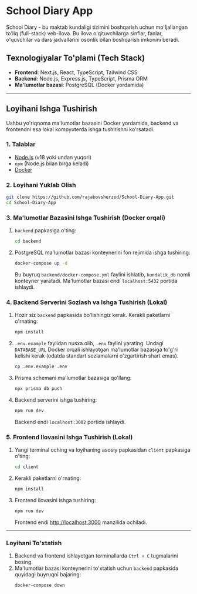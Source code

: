 # School Diary App

School Diary - bu maktab kundaligi tizimini boshqarish uchun mo'ljallangan to'liq (full-stack) veb-ilova. Bu ilova o'qituvchilarga sinflar, fanlar, o'quvchilar va dars jadvallarini osonlik bilan boshqarish imkonini beradi.

## Texnologiyalar To'plami (Tech Stack)

- **Frontend**: Next.js, React, TypeScript, Tailwind CSS
- **Backend**: Node.js, Express.js, TypeScript, Prisma ORM
- **Ma'lumotlar bazasi**: PostgreSQL (Docker yordamida)

---

## Loyihani Ishga Tushirish

Ushbu yo'riqnoma ma'lumotlar bazasini Docker yordamida, backend va frontendni esa lokal kompyuterda ishga tushirishni ko'rsatadi.

### 1. Talablar

- [Node.js](https://nodejs.org/en/) (v18 yoki undan yuqori)
- `npm` (Node.js bilan birga keladi)
- [Docker](https://www.docker.com/products/docker-desktop/)

### 2. Loyihani Yuklab Olish

```bash
git clone https://github.com/rajabovsherzod/School-Diary-App.git
cd School-Diary-App
```

### 3. Ma'lumotlar Bazasini Ishga Tushirish (Docker orqali)

1.  `backend` papkasiga o'ting:
    ```bash
    cd backend
    ```
2.  PostgreSQL ma'lumotlar bazasi konteynerini fon rejimida ishga tushiring:
    ```bash
    docker-compose up -d
    ```
    Bu buyruq `backend/docker-compose.yml` faylini ishlatib, `kundalik_db` nomli konteyner yaratadi. Ma'lumotlar bazasi endi `localhost:5432` portida ishlaydi.

### 4. Backend Serverini Sozlash va Ishga Tushirish (Lokal)

1.  Hozir siz `backend` papkasida bo'lishingiz kerak. Kerakli paketlarni o'rnating:
    ```bash
    npm install
    ```
2.  `.env.example` faylidan nusxa olib, `.env` faylini yarating. Undagi `DATABASE_URL` Docker orqali ishlayotgan ma'lumotlar bazasiga to'g'ri kelishi kerak (odatda standart sozlamalarni o'zgartirish shart emas).
    ```bash
    cp .env.example .env
    ```
3.  Prisma schemani ma'lumotlar bazasiga qo'llang:
    ```bash
    npx prisma db push
    ```
4.  Backend serverini ishga tushiring:
    ```bash
    npm run dev
    ```
    Backend endi `localhost:3002` portida ishlaydi.

### 5. Frontend Ilovasini Ishga Tushirish (Lokal)

1.  Yangi terminal oching va loyihaning asosiy papkasidan `client` papkasiga o'ting:
    ```bash
    cd client
    ```
2.  Kerakli paketlarni o'rnating:
    ```bash
    npm install
    ```
3.  Frontend ilovasini ishga tushiring:
    ```bash
    npm run dev
    ```
    Frontend endi [http://localhost:3000](http://localhost:3000) manzilida ochiladi.

---

### Loyihani To'xtatish

1.  Backend va frontend ishlayotgan terminallarda `Ctrl + C` tugmalarini bosing.
2.  Ma'lumotlar bazasi konteynerini to'xtatish uchun `backend` papkasida quyidagi buyruqni bajaring:
    ```bash
    docker-compose down
    ```
